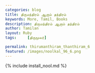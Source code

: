 ```yaml
---  
categories: blog  
title: திருமந்திரம் ஆறாம் தந்திரம்
keywords: More, Tamil, Books  
description: திருமந்திரம் ஆறாம் தந்திரம்
author: Tamilan  
layout: Ruby  
tags:     [திருமூலர்]

permalink: thirumanthiram_thanthiram_6  
featured: /images/noolkal_96_6.png  
---  
```

{% include install_nool.md %} 

